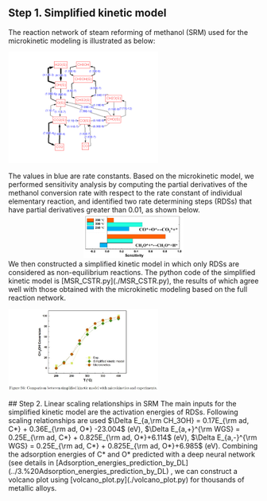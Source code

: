 ## Step 1. Simplified kinetic model

The reaction network of steam reforming of methanol (SRM) used for the microkinetic modeling is illustrated as below:

<p> <img src="./reaction_path.jpg" width="60%">  </p>
The values in blue are rate constants. Based on the microkinetic model, we performed sensitivity analysis by computing the partial derivatives of the methanol conversion rate with respect to the rate constant of individual elementary reaction, and identified two rate determining steps (RDSs) that have partial derivatives greater than 0.01, as shown below. 

<div align=center>
<img src="./sensitivity.jpg" width="40%">
</div>
We then constructed a simplified kinetic model in which only RDSs are considered as non-equilibrium reactions. The python code of the simplified kinetic model is  [MSR_CSTR.py](./MSR_CSTR.py), the results of which agree well with those obtained with the microkinetic modeling based on the full reaction network.

<p> <img src="./kinetics.jpg" width="60%">  </p>
## Step 2. Linear scaling relationships in SRM
The main inputs for the simplified kinetic model are the activation energies of RDSs. Following scaling relationships are used $\Delta E_{a,\rm CH_3OH} = 0.17E_{\rm ad, C*} + 0.36E_{\rm ad, O*} -23.004$ (eV), $\Delta E_{a,+}^{\rm WGS} = 0.25E_{\rm ad, C*} + 0.825E_{\rm ad, O*}+6.114$ (eV), $\Delta E_{a,-}^{\rm WGS} = 0.25E_{\rm ad, C*} + 0.825E_{\rm ad, O*}+6.985$ (eV).
Combining the adsorption energies of C* and O* predicted with a deep neural network (see details in [Adsorption_energies_prediction_by_DL](../3.%20Adsorption_energies_prediction_by_DL) , we can construct a volcano plot using [volcano_plot.py](./volcano_plot.py) for thousands of metallic alloys. 

